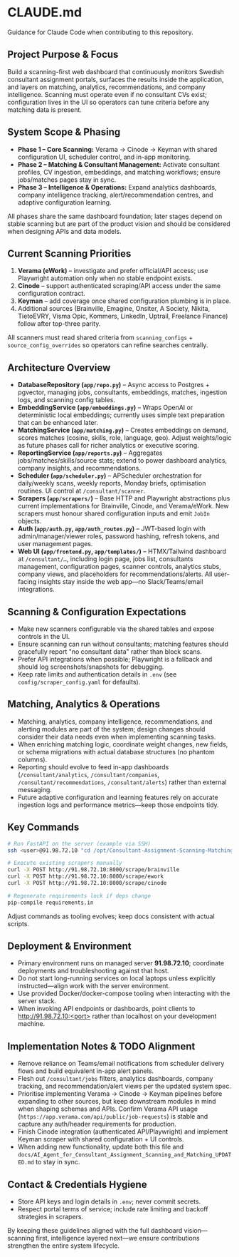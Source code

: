 # CLAUDE.md

Guidance for Claude Code when contributing to this repository.

## Project Purpose & Focus

Build a scanning-first web dashboard that continuously monitors Swedish consultant assignment portals, surfaces the results inside the application, and layers on matching, analytics, recommendations, and company intelligence. Scanning must operate even if no consultant CVs exist; configuration lives in the UI so operators can tune criteria before any matching data is present.

## System Scope & Phasing

- **Phase 1 – Core Scanning:** Verama → Cinode → Keyman with shared configuration UI, scheduler control, and in-app monitoring.
- **Phase 2 – Matching & Consultant Management:** Activate consultant profiles, CV ingestion, embeddings, and matching workflows; ensure jobs/matches pages stay in sync.
- **Phase 3 – Intelligence & Operations:** Expand analytics dashboards, company intelligence tracking, alert/recommendation centres, and adaptive configuration learning.

All phases share the same dashboard foundation; later stages depend on stable scanning but are part of the product vision and should be considered when designing APIs and data models.

## Current Scanning Priorities

1. **Verama (eWork)** – investigate and prefer official/API access; use Playwright automation only when no stable endpoint exists.
2. **Cinode** – support authenticated scraping/API access under the same configuration contract.
3. **Keyman** – add coverage once shared configuration plumbing is in place.
4. Additional sources (Brainville, Emagine, Onsiter, A Society, Nikita, TietoEVRY, Visma Opic, Kommers, LinkedIn, Uptrail, Freelance Finance) follow after top-three parity.

All scanners must read shared criteria from `scanning_configs` + `source_config_overrides` so operators can refine searches centrally.

## Architecture Overview

- **DatabaseRepository (`app/repo.py`)** – Async access to Postgres + pgvector, managing jobs, consultants, embeddings, matches, ingestion logs, and scanning config tables.
- **EmbeddingService (`app/embeddings.py`)** – Wraps OpenAI or deterministic local embeddings; currently uses simple text preparation that can be enhanced later.
- **MatchingService (`app/matching.py`)** – Creates embeddings on demand, scores matches (cosine, skills, role, language, geo). Adjust weights/logic as future phases call for richer analytics or executive scoring.
- **ReportingService (`app/reports.py`)** – Aggregates jobs/matches/skills/source stats; extend to power dashboard analytics, company insights, and recommendations.
- **Scheduler (`app/scheduler.py`)** – APScheduler orchestration for daily/weekly scans, weekly reports, Monday briefs, optimisation routines. UI control at `/consultant/scanner`.
- **Scrapers (`app/scrapers/`)** – Base HTTP and Playwright abstractions plus current implementations for Brainville, Cinode, and Verama/eWork. New scrapers must honour shared configuration inputs and emit `JobIn` objects.
- **Auth (`app/auth.py`, `app/auth_routes.py`)** – JWT-based login with admin/manager/viewer roles, password hashing, refresh tokens, and user management pages.
- **Web UI (`app/frontend.py`, `app/templates/`)** – HTMX/Tailwind dashboard at `/consultant/…`, including login page, jobs list, consultants management, configuration pages, scanner controls, analytics stubs, company views, and placeholders for recommendations/alerts. All user-facing insights stay inside the web app—no Slack/Teams/email integrations.

## Scanning & Configuration Expectations

- Make new scanners configurable via the shared tables and expose controls in the UI.
- Ensure scanning can run without consultants; matching features should gracefully report "no consultant data" rather than block scans.
- Prefer API integrations when possible; Playwright is a fallback and should log screenshots/snapshots for debugging.
- Keep rate limits and authentication details in `.env` (see `config/scraper_config.yaml` for defaults).

## Matching, Analytics & Operations

- Matching, analytics, company intelligence, recommendations, and alerting modules are part of the system; design changes should consider their data needs even when implementing scanning tasks.
- When enriching matching logic, coordinate weight changes, new fields, or schema migrations with actual database structures (no phantom columns).
- Reporting should evolve to feed in-app dashboards (`/consultant/analytics`, `/consultant/companies`, `/consultant/recommendations`, `/consultant/alerts`) rather than external messaging.
- Future adaptive configuration and learning features rely on accurate ingestion logs and performance metrics—keep those endpoints tidy.

## Key Commands

```bash
# Run FastAPI on the server (example via SSH)
ssh <user>@91.98.72.10 "cd /opt/Consultant-Assignment-Scanning-Matching && uvicorn app.main:app --host 0.0.0.0 --port 8000 --reload"

# Execute existing scrapers manually
curl -X POST http://91.98.72.10:8000/scrape/brainville
curl -X POST http://91.98.72.10:8000/scrape/ework
curl -X POST http://91.98.72.10:8000/scrape/cinode

# Regenerate requirements lock if deps change
pip-compile requirements.in
```

Adjust commands as tooling evolves; keep docs consistent with actual scripts.


## Deployment & Environment

- Primary environment runs on managed server **91.98.72.10**; coordinate deployments and troubleshooting against that host.
- Do not start long-running services on local laptops unless explicitly instructed—align work with the server environment.
- Use provided Docker/docker-compose tooling when interacting with the server stack.
- When invoking API endpoints or dashboards, point clients to http://91.98.72.10:<port> rather than localhost on your development machine.
## Implementation Notes & TODO Alignment

- Remove reliance on Teams/email notifications from scheduler delivery flows and build equivalent in-app alert panels.
- Flesh out `/consultant/jobs` filters, analytics dashboards, company tracking, and recommendation/alert views per the updated system spec.
- Prioritise implementing Verama → Cinode → Keyman pipelines before expanding to other sources, but keep downstream modules in mind when shaping schemas and APIs. Confirm Verama API usage (`https://app.verama.com/api/public/job-requests`) is stable and capture any auth/header requirements for production.
- Finish Cinode integration (authenticated API/Playwright) and implement Keyman scraper with shared configuration + UI controls.
- When adding new functionality, update both this file and `docs/AI_Agent_for_Consultant_Assignment_Scanning_and_Matching_UPDATED.md` to stay in sync.

## Contact & Credentials Hygiene

- Store API keys and login details in `.env`; never commit secrets.
- Respect portal terms of service; include rate limiting and backoff strategies in scrapers.

By keeping these guidelines aligned with the full dashboard vision—scanning first, intelligence layered next—we ensure contributions strengthen the entire system lifecycle.
